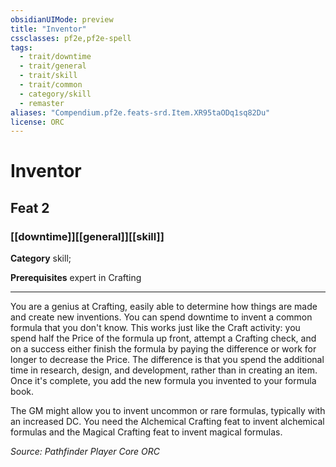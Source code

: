 ```yaml
---
obsidianUIMode: preview
title: "Inventor"
cssclasses: pf2e,pf2e-spell
tags:
  - trait/downtime
  - trait/general
  - trait/skill
  - trait/common
  - category/skill
  - remaster
aliases: "Compendium.pf2e.feats-srd.Item.XR95taODq1sq82Du"
license: ORC
---
```

# Inventor
## Feat 2
### [[downtime]][[general]][[skill]]

**Category** skill; 



**Prerequisites** expert in Crafting
* * *
You are a genius at Crafting, easily able to determine how things are made and create new inventions. You can spend downtime to invent a common formula that you don't know. This works just like the Craft activity: you spend half the Price of the formula up front, attempt a Crafting check, and on a success either finish the formula by paying the difference or work for longer to decrease the Price. The difference is that you spend the additional time in research, design, and development, rather than in creating an item. Once it's complete, you add the new formula you invented to your formula book.

The GM might allow you to invent uncommon or rare formulas, typically with an increased DC. You need the Alchemical Crafting feat to invent alchemical formulas and the Magical Crafting feat to invent magical formulas.

*Source: Pathfinder Player Core*
*ORC*